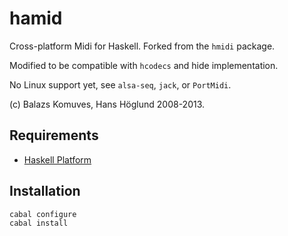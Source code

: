 
# hamid

Cross-platform Midi for Haskell. Forked from the `hmidi` package. 

Modified to be compatible with `hcodecs` and hide implementation.

No Linux support yet, see `alsa-seq`, `jack`, or `PortMidi`.

(c) Balazs Komuves, Hans Höglund 2008-2013.

## Requirements

* [Haskell Platform](http://www.haskell.org/platform)

## Installation

    cabal configure
    cabal install
